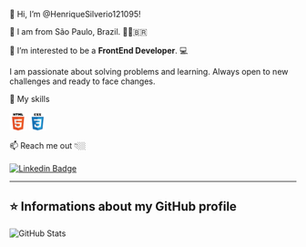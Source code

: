 👋 Hi, I’m @HenriqueSilverio121095!

📍 I am from São Paulo, Brazil. 👩🏼‍🇧🇷

👀 I’m interested to be a <strong>FrontEnd Developer</strong>.  💻

I am passionate about solving problems and learning. Always open to new challenges and ready to face changes.

🚀 My skills<br><br>
<code><img height="30" src="https://raw.githubusercontent.com/github/explore/80688e429a7d4ef2fca1e82350fe8e3517d3494d/topics/html/html.png" alt="HTML5"/></code>
<code><img height="30" src="https://raw.githubusercontent.com/github/explore/80688e429a7d4ef2fca1e82350fe8e3517d3494d/topics/css/css.png" alt="CSS"/></code>  
  
📫 Reach me out 👇🏼<br><br>
[![Linkedin Badge](https://img.shields.io/badge/-LinkedIn-blue?style=flat-square&logo=Linkedin&logoColor=white&link=https://www.linkedin.com/in//henrique-oliveira-1210/)](https://www.linkedin.com/in//henrique-oliveira-1210/)

---

## ⭐ Informations about my GitHub profile
![GitHub Stats](https://github-readme-stats.vercel.app/api?username=HenriqueSilverio121095&show_icons=true)
